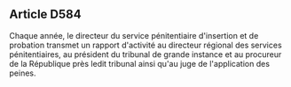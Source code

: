 Article D584
----
Chaque année, le directeur du service pénitentiaire d'insertion et de probation
transmet un rapport d'activité au directeur régional des services
pénitentiaires, au président du tribunal de grande instance et au procureur de
la République près ledit tribunal ainsi qu'au juge de l'application des peines.
